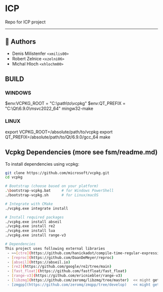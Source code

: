 # ICP
Repo for ICP project

---
## 👤 Authors

- Denis Milistenfer `<xmilis00>`
- Robert Zelnice `<xzelni06>`
- Michal Hloch `<xhlochm00>`

## BUILD

### WINDOWS
$env:VCPKG_ROOT = "C:\path\to\vcpkg"
$env:QT_PREFIX = "C:\Qt\6.9.0\msvc2022_64"
mingw32-make

### LINUX
export VCPKG_ROOT=/absolute/path/to/vcpkg
export QT_PREFIX=/absolute/path/to/Qt/6.9.0/gcc_64
make

## Vcpkg Dependencies (more see fsm/readme.md)

To install dependencies using vcpkg:

```bash
git clone https://github.com/microsoft/vcpkg.git
cd vcpkg

# Bootstrap (choose based on your platform)
.\bootstrap-vcpkg.bat     # for Windows PowerShell
./bootstrap-vcpkg.sh      # for Linux/macOS

# Integrate with CMake
./vcpkg.exe integrate install

# Install required packages
./vcpkg.exe install abseil
./vcpkg.exe install re2
./vcpkg.exe install lua
./vcpkg.exe install range-v3

# Dependencies
This project uses following external libraries
 - ~~[ctre](https://github.com/hanickadot/compile-time-regular-expressions/tree/main)~~
 - [reproc](https://github.com/DaanDeMeyer/reproc)
 - [abseil](https://abseil.io)
 - [re2](https://github.com/google/re2/tree/main)
 - [fast_float](https://github.com/fastfloat/fast_float)
 - [range-v3](https://github.com/ericniebler/range-v3)
 - [libzmq](https://github.com/zeromq/libzmq/tree/master)  << might get removed later
 - [zmgpp](https://github.com/zeromq/zmqpp/tree/develop)   << might get removed later
